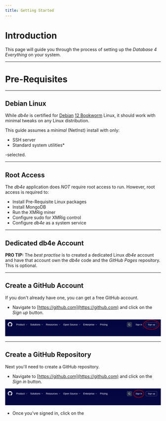 ```yaml
---
title: Getting Started
---
```


# Introduction

This page will guide you through the process of setting up the *Database 4 Everything* on your system.

---

# Pre-Requisites

---

## Debian Linux

While *db4e* is certified for [Debian](https://debian.org) [12 Bookworm](https://cdimage.debian.org/debian-cd/current/amd64/iso-cd/debian-12.11.0-amd64-netinst.iso) Linux, it should work with minimal tweaks on any Linux distribution.

This guide assumes a *minimal* (NetInst) install with only:

  * SSH server
  * Standard system utilities* 

-selected.

---

## Root Access

The *db4e* application does *NOT* require root access to run. However, root access is required to:

* Install Pre-Requisite Linux packages
* Install MongoDB
* Run the XMRig miner 
* Configure sudo for XMRig control
* Configure *db4e* as a system service

---

## Dedicated db4e Account

**PRO TIP:** The *best practise* is to created a dedicated Linux *db4e* account and have that account own the *db4e* code and the *GitHub Pages* repository. This is optional.

---

## Create a GitHub Account

If you don't already have one, you can get a free GitHub account.

* Navigate to [https://github.com](https://github.com) and click on the *Sign up* button.

![GitHub Signup](/images/github_sign_up.png)

---

## Create a GitHub Repository

Next you'll need to create a GitHub repository.

* Navigate to [https://github.com](https://github.com) and click on the *Sign in* button.

![GitHub Signup](/images/github_sign_in.png)

* Once you've signed in, click on the 